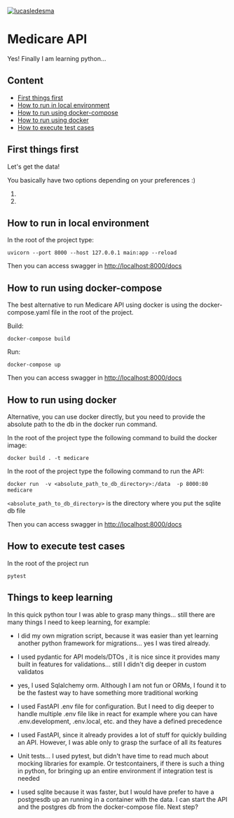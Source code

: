 [![lucasledesma](https://circleci.com/gh/lucasledesma/medicare.svg?style=svg&circle-token=7b83526a5c4cccab4003d4135fff4b9b97f77486)](https://app.circleci.com/pipelines/github/lucasledesma/medicare)


# Medicare API

Yes! Finally I am learning python... 

## Content

* [First things first](#first-things-first)
* [How to run in local environment](#how-to-run-in-local-environment)
* [How to run using docker-compose](#how-to-run-using-docker-compose)
* [How to run using docker](#how-to-run-using-docker)
* [How to execute test cases](#how-to-execute-test-cases)

## First things first

Let's get the data!

You basically have two options depending on your preferences :)

1. 
2. 

## How to run in local environment

In the root of the project type:

```uvicorn --port 8000 --host 127.0.0.1 main:app --reload```

Then you can access swagger in [http://localhost:8000/docs](http://localhost:8000/docs)


## How to run using docker-compose

The best alternative to run Medicare API using docker is using the docker-compose.yaml file in the root of the project. 

Build:

```docker-compose build```

Run:

```docker-compose up```

Then you can access swagger in [http://localhost:8000/docs](http://localhost:8000/docs)


## How to run using docker

Alternative,  you can use docker directly, but you need to provide the absolute path to the db in the docker run command. 

In the root of the project type the following command to build the docker image:

```docker build . -t medicare```

In the root of the project type the following command to run the API:

```docker run  -v <absolute_path_to_db_directory>:/data  -p 8000:80 medicare```

```<absolute_path_to_db_directory>``` is the directory where you put the sqlite db file

Then you can access swagger in [http://localhost:8000/docs](http://localhost:8000/docs)


## How to execute test cases

In the root of the project run

```pytest```

## Things to keep learning

In this quick python tour I was able to grasp many things... still there are many things I need to keep learning, for example:

* I did my own migration script, because it was easier than yet learning another python framework for migrations... yes I was tired already. 

* I used pydantic for API models/DTOs , it is nice since it provides many built in features for validations... still I didn't dig deeper in custom validatos

* yes, I used Sqlalchemy orm. Although I am not fun or ORMs, I found it to be the fastest way to have something more traditional working

* I used FastAPI .env file for configuration. But I need to dig deeper to handle multiple .env file like in react for example where you can have .env.development, .env.local, etc. and they have a defined precedence

* I used FastAPI, since it already provides a lot of stuff for quickly building an API. However, I was able only to grasp the surface of all its features

* Unit tests... I used pytest, but didn't have time to read much about mocking libraries for example. Or testcontainers, if there is such a thing in python, for bringing up an entire environment if integration test is needed

* I used sqlite because it was faster, but I would have prefer to have a postgresdb up an running in a container with the data. I can start the API and the postgres db from the docker-compose file. Next step?

